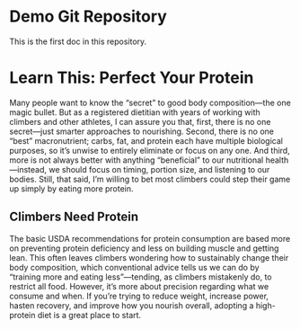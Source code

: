 # Demo Git Repository

This is the first doc in this repository.

# Learn This: Perfect Your Protein
Many people want to know the “secret” to good body composition—the one magic
bullet. But as a registered dietitian with years of working with climbers and
other athletes, I can assure you that, first, there is no one secret—just
smarter approaches to nourishing. Second, there is no one “best” macronutrient;
carbs, fat, and protein each have multiple biological purposes, so it’s unwise
to entirely eliminate or focus on any one. And third, more is not always
better with anything “beneficial” to our nutritional health—instead, we should
focus on timing, portion size, and listening to our bodies. Still, that said,
I’m willing to bet most climbers could step their game up simply by eating
more protein.

## Climbers Need Protein
The basic USDA recommendations for protein consumption are based more on
preventing protein deficiency and less on building muscle and getting lean.
This often leaves climbers wondering how to sustainably change their body
composition, which conventional advice tells us we can do by “training more
and eating less”—tending, as climbers mistakenly do, to restrict all food.
However, it’s more about precision regarding what we consume and when. If
you’re trying to reduce weight, increase power, hasten recovery, and improve
how you nourish overall, adopting a high-protein diet is a great place to
start.
